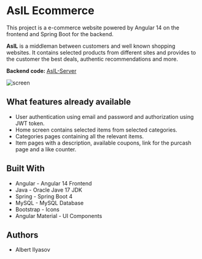 # AsIL Ecommerce

This project is a e-commerce website powered by Angular 14 on the frontend and Spring Boot for the backend.

<b>AsIL</b> is a middleman between customers and well known shopping websites. It contains selected products from different sites and provides to the customer the best deals, authentic recommendations and more.

<b> Backend code: </b> <a href="https://github.com/Albetx/Asil-server">AsIL-Server</a>

![screen](https://user-images.githubusercontent.com/107939270/201516352-a2075275-8d50-43b7-a4bc-ed75a94694d2.png)

## What features already available 

* User authentication using email and password and authorization using JWT token.
* Home screen contains selected items from selected categories.
* Categories pages containing all the relevant items.
* Item pages with a description, available coupons, link for the purcash page and a like counter.

## Built With

* Angular - Angular 14 Frontend
* Java - Oracle Jave 17 JDK
* Spring - Spring Boot 4
* MySQL - MySQL Database
* Bootstrap - Icons
* Angular Material - UI Components

## Authors

* Albert Ilyasov 
